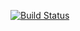 [![Build Status](https://travis-ci.org/vuhks/vuhks_source.svg?branch=master)](https://travis-ci.org/vuhks/vuhks_source)
